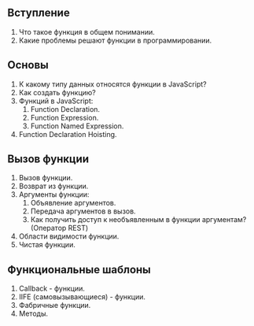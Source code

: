 ## Вступление

1. Что такое функция в общем понимании.
2. Какие проблемы решают функции в программировании.

## Основы

1. К какому типу данных относятся функции в JavaScript?
2. Как создать функцию?
3. Функций в JavaScript:
   1. Function Declaration.
   2. Function Expression.
   3. Function Named Expression.
4. Function Declaration Hoisting.

## Вызов функции

1. Вызов функции.
2. Возврат из функции.
3. Аргументы функции:
   1. Объявление аргументов.
   2. Передача аргументов в вызов.
   3. Как получить доступ к необъявленным в функции аргументам? (Оператор REST)
4. Области видимости функции.
5. Чистая функции.

## Функциональные шаблоны

1. Callback - функции.
2. IIFE (самовызывающиеся) - функции.
3. Фабричные функции.
4. Методы.